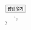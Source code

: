 <!DOCTYPE html>
<html lang="en">
<head>
    <meta charset="UTF-8">
    <meta name="viewport" content="width=device-width, initial-scale=1.0">
    <title>Popup with Ad</title>
    <style>
        /* 팝업 스타일 */
        #popupContainer {
            display: none;
            position: fixed;
            top: 50%;
            left: 50%;
            transform: translate(-50%, -50%);
            width: 400px;
            height: 300px;
            background-color: #f1f1f1;
            border: 1px solid #ccc;
            box-shadow: 0 2px 10px rgba(0, 0, 0, 0.1);
            z-index: 1000;
            text-align: center;
            padding: 20px;
            cursor: pointer;
        }
        #overlay {
            display: none;
            position: fixed;
            top: 0;
            left: 0;
            width: 100%;
            height: 100%;
            background: rgba(0, 0, 0, 0.5);
            z-index: 999;
        }
    </style>
</head>
<body>

<button onclick="showPopup()">팝업 열기</button>

<div id="overlay" onclick="closePopup()"></div>

<div id="popupContainer" onclick="showAd()">
    <p>이 창을 클릭하면 광고가 표시됩니다.</p>
</div>

<script>
    function showPopup() {
        document.getElementById('popupContainer').style.display = 'block';
        document.getElementById('overlay').style.display = 'block';
    }

    function closePopup() {
        document.getElementById('popupContainer').style.display = 'none';
        document.getElementById('overlay').style.display = 'none';
    }

    function showAd() {
        closePopup(); // 팝업을 닫고
        // 광고 코드 삽입
        document.body.innerHTML += `
            <ins class="adsbygoogle"
                 style="display:block; margin-top: 20px;"
                 data-ad-client="ca-pub-9374368296307755"
                 data-ad-slot="9952845435"
                 data-ad-format="auto"
                 data-full-width-responsive="true"></ins>
            <script>
                 (adsbygoogle = window.adsbygoogle || []).push({});
            </script>
        `;
    }
</script>

<!-- 광고 스크립트 -->
<script async src="https://pagead2.googlesyndication.com/pagead/js/adsbygoogle.js?client=ca-pub-9374368296307755"
     crossorigin="anonymous"></script>

</body>
</html>
